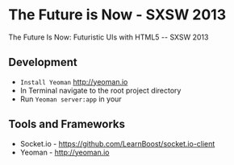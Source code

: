 The Future is Now - SXSW 2013
==============

The Future Is Now: Futuristic UIs with HTML5 -- SXSW 2013
## Development
* `Install Yeoman` http://yeoman.io
* In Terminal navigate to the root project directory
* Run `Yeoman server:app` in your

## Tools and Frameworks
* Socket.io - https://github.com/LearnBoost/socket.io-client
* Yeoman - http://yeoman.io

